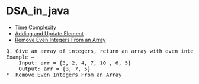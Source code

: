 ﻿# DSA_in_java

 * <a href="https://github.com/Dheeraj2002kumar/DSA_in_java/blob/main/TimeComplexity/TimeComplexity.java"> Time Complexity </a>
* <a href="https://github.com/Dheeraj2002kumar/DSA_in_java/blob/main/Adding%20or%20Updating%20elements%20in%20an%20Array/ArrayUtil.java"> Adding and Update Element</a>
* <a href="https://github.com/Dheeraj2002kumar/DSA_in_java/blob/main/Remove%20Even%20Integer/removeEvenInteger.java"> Remove Even Integers From an Array</a>
<pre>Q. Give an array of integers, return an array with even integers removed.
Example –
	Input: arr = {3, 2, 4, 7, 10 , 6, 5}
	Output: arr = {3, 7, 5}
* <a href="https://github.com/Dheeraj2002kumar/DSA_in_java/blob/main/Remove%20Even%20Integer/removeEvenInteger.java"> Remove Even Integers From an Array</a>
</pre>
